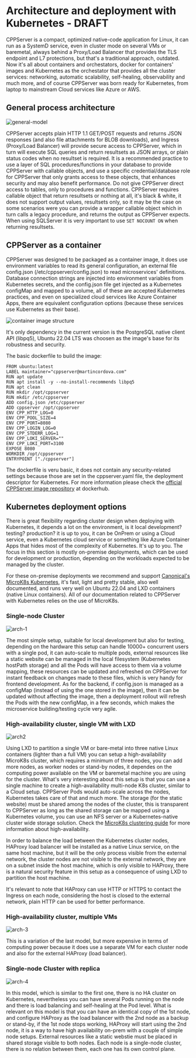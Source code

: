 # Architecture and deployment with Kubernetes - DRAFT

CPPServer is a compact, optimized native-code application for Linux, it can run as a SystemD service, even in cluster mode on several VMs or baremetal, always behind a Proxy/Load Balancer that provides the TLS endpoint and L7 protections, but that's a traditional approach, outdated.
Now it's all about containers and orchestators, docker for containers' images and Kubernetes as the orchestator that provides all the cluster services: networking, automatic scalability, self-healing, observability and much more, and of course CPPServer was born ready for Kubernetes, from laptop to mainstream Cloud services like Azure or AWS.

## General process architecture

![general-model](https://github.com/cppservergit/cppserver-docs/assets/126841556/cb1355ba-0f7a-4113-9a55-875d8de9f1a7)

CPPServer accepts plain HTTP 1.1 GET/POST requests and returns JSON responses (and also file attachments for BLOB downloads), and Ingress (Proxy/Load Balancer) will provide secure access to CPPServer, which in turn will execute SQL queries and return resultsets as JSON arrays, or plain status codes when no resultset is required. It is a recommended practice to use a layer of SQL procedures/functions in your database to provide CPPServer with callable objects, and use a specific credential/database role for CPPServer that only grants access to these objects, that enhances security and may also benefit performance. Do not give CPPServer direct access to tables, only to procedures and functions. CPPServer requires callable object that return resultsets or nothing at all, it's black & white, it does not support output values, resultsets only, so it may be the case on some scenarios were you can provide a wrapper callable object which in turn calls a legacy procedure, and returns the output as CPPServer expects. When using SQLServer it is very important to use `SET NOCOUNT ON` when returning resultsets.

## CPPServer as a container

CPPServer was designed to be packaged as a container image, it does use environment variables to read its general configuration, an external file config.json (/etc/cppserver/config.json) to read microservices' definitions. Database connection strings are injected into environment variables from Kubernetes secrets, and the config.json file get injected as a Kubernetes configMap and mapped to a volume, all of these are accepted Kubernetes practices, and even on specialized cloud services like Azure Container Apps, there are equivalent configuration options (because these services use Kubernetes as their base).

![container image structure](https://github.com/cppservergit/cppserver-docs/assets/126841556/3a4b8147-46ac-4dea-a773-f9b757e37c88)

It's only dependency in the current version is the PostgreSQL native client API (libpq5), Ubuntu 22.04 LTS was choosen as the image's base for its robustness and security.

The basic dockerfile to build the image:

```
FROM ubuntu:latest
LABEL maintainer="cppserver@martincordova.com"
RUN apt update
RUN apt install -y --no-install-recommends libpq5
RUN apt clean
RUN mkdir /opt/cppserver
RUN mkdir /etc/cppserver
ADD config.json /etc/cppserver
ADD cppserver /opt/cppserver
ENV CPP_HTTP_LOG=0
ENV CPP_POOL_SIZE=4
ENV CPP_PORT=8080
ENV CPP_LOGIN_LOG=0
ENV CPP_STDERR_LOG=1
ENV CPP_LOKI_SERVER=""
ENV CPP_LOKI_PORT=3100
EXPOSE 8080
WORKDIR /opt/cppserver
ENTRYPOINT ["./cppserver"]
```

The dockerfile is veru basic, it does not contain any security-related settings because those are set in the cppserver.yaml file, the deployment descriptor for Kubernetes.
For more information please check the [official CPPServer image repository](https://hub.docker.com/r/cppserver/pgsql) at dockerhub.

## Kubernetes deployment options

There is great flexibility regarding cluster design when deploying with Kubernetes, it depends a lot on the environment, is it local development? testing? production? it is up to you, it can be OnPrem or using a Cloud service, even a Kubernetes cloud service or something like Azure Container Apps that hides most of the complexity of Kubernetes. It's up to you. The focus in this section is mostly on-premise deployments, which can be used for development or production, depending on the workloads expected to be managed by the cluster.

For these on-premise deployments we recommend and support [Canonical's MicroK8s Kubernetes](https://microk8s.io/docs), it's fast, light and pretty stable, also well documented, and runs very well on Ubuntu 22.04 and LXD containers (native Linux containers). All of our documentation related to CPPServer with Kubernetes relies on the use of MicroK8s.

### Single-node Cluster

![arch-1](https://github.com/cppservergit/cppserver-docs/assets/126841556/dc2062be-9f43-4273-b0c6-67d05e428c65)

The most simple setup, suitable for local development but also for testing, depending on the hardware this setup can handle 10000+ concurrent users with a single pod, it can auto-scale to multiple pods, external resources like a static website can be managed in the local filesystem (Kubernetes hostPath storage) and all the Pods will have access to them via a volume mapping, these resources can be updated and refreshed on CPPServer for instant feedback on changes made to these files, which is very handy for frontend development. As for the backend, if config.json is managed as a configMap (instead of using the one stored in the image), then it can be updated without affecting the image, then a deployment rollout will refresh the Pods with the new configMap, in a few seconds, which makes the microservice building/testing cycle very agile.

### High-availability cluster, single VM with LXD

![arch2](https://github.com/cppservergit/cppserver-docs/assets/126841556/cba43be7-f1ea-47de-8236-c36f1ef9a010)

Using LXD to partition a single VM or bare-metal into three native Linux containers (lighter than a full VM) you can setup a high-availability MicroK8s cluster, which requires a minimum of three nodes, you can add more nodes, as worker nodes or stand-by nodes, it dependes on the computing power available on the VM or baremetal machine you are using for the cluster. What's very interesting about this setup is that you can use a single machine to create a high-availability multi-node K8s cluster, similar to a Cloud setup. CPPServer Pods would auto-scale across the nodes, Kubernetes takes care of that and much more. The storage (for the static website) must be shared among the nodes of the cluster, this is transparent to CPPServer as long as the shared storage can be mapped using a Kubernetes volume, you can use an NFS server or a Kubernetes-native cluster wide storage solution.
Check the [MicroK8s clustering guide](https://microk8s.io/docs/clustering) for more information about high-availability.

In order to balance the load between the Kubernetes cluster nodes, HAProxy load balancer will be installed as a native Linux service, on the same host machine, but it will be the only process visible from the external network, the cluster nodes are not visible to the external network, they are on a subnet inside the host machine, which is only visible to HAProxy, there is a natural security feature in this setup as a consequence of using LXD to partition the host machine.

It's relevant to note that HAProxy can use HTTP or HTTPS to contact the Ingress on each node, considering the host is closed to the external network, plain HTTP can be used for better performance.

### High-availability cluster, multiple VMs

![arch-3](https://github.com/cppservergit/cppserver-docs/assets/126841556/e3167d0e-e1bd-4712-befa-80bf89be2641)

This is a variation of the last model, but more expensive in terms of computing power because it does use a separate VM for each cluster node and also for the external HAProxy (load balancer).

### Single-node Cluster with replica

![arch-4](https://github.com/cppservergit/cppserver-docs/assets/126841556/1a248c9b-7cfc-4112-9ba0-9c13df07e1b4)

In this model, which is similar to the first one, there is no HA cluster on Kubernetes, nevertheless you can have several Pods running on the node and there is load balancing and self-healing at the Pod level.
What is relevant on this model is that you can have an identical copy of the 1st node, and configure HAProxy as the load balancer with the 2nd node as a backup or stand-by, if the 1st node stops working, HAProxy will start using the 2nd node, it is a way to have high availability on-prem with a couple of simple node setups. External resources like a static webstie must be placed in shared storage visible to both nodes. Each node is a single-node cluster, there is no relation between them, each one has its own control plane.


